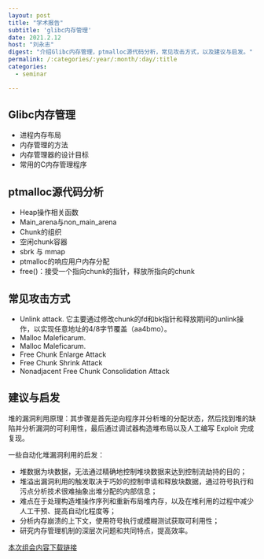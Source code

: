 ```yaml
---
layout: post
title: "学术报告"
subtitle: 'glibc内存管理'
date: 2021.2.12
host: "刘永志"
digest: "介绍Glibc内存管理，ptmalloc源代码分析，常见攻击方式，以及建议与启发。"
permalink: /:categories/:year/:month/:day/:title
categories:
  - seminar

---
```


## Glibc内存管理
+ 进程内存布局
+ 内存管理的方法
+ 内存管理器的设计目标
+ 常用的C内存管理程序

## ptmalloc源代码分析
+ Heap操作相关函数 
+ Main_arena与non_main_arena
+ Chunk的组织
+ 空闲chunk容器
+ sbrk 与 mmap
+ ptmalloc的响应用户内存分配 
+ free()：接受一个指向chunk的指针，释放所指向的chunk

## 常见攻击方式
+ Unlink attack. 它主要通过修改chunk的fd和bk指针和释放期间的unlink操作，以实现任意地址的4/8字节覆盖（aa4bmo）。
+ Malloc Maleficarum.
+ Malloc Maleficarum.	
+ Free Chunk Enlarge Attack
+ Free Chunk Shrink Attack
+ Nonadjacent Free Chunk Consolidation Attack

## 建议与启发
堆的漏洞利用原理：其步骤是首先逆向程序并分析堆的分配状态，然后找到堆的缺陷并分析漏洞的可利用性，最后通过调试器构造堆布局以及人工编写 Exploit 完成复现。

一些自动化堆漏洞利用的启发：

+ 堆数据为块数据，无法通过精确地控制堆块数据来达到控制流劫持的目的；
+ 堆溢出漏洞利用的触发取决于巧妙的控制申请和释放块数据，通过符号执行和污点分析技术很难抽象出堆分配的内部信息；
+ 难点在于处理构造堆操作序列和重新布局堆内存，以及在堆利用的过程中减少人工干预、提高自动化程度等；
+ 分析内存崩溃的上下文，使用符号执行或模糊测试获取可利用性；
+ 研究内存管理机制的深层次问题和共同特点，提高效率。


[本次组会内容下载链接](https://github.com/xxycfhb/img_website/blob/main/seminar/20210309_glibc%E5%86%85%E5%AD%98%E7%AE%A1%E7%90%86.pptx)